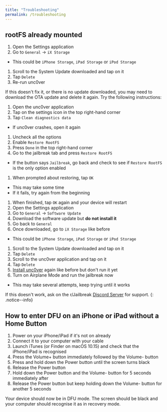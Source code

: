 ```yaml
---
title: "Troubleshooting"
permalink: /troubleshooting
---
```


## <a name="rootfs_u0" />rootFS already mounted

1. Open the Settings application
1. Go to `General` -> `iX Storage`
  - This could be `iPhone Storage`, `iPad Storage` or `iPod Storage`
1. Scroll to the System Update downloaded and tap on it
1. Tap `Delete`
1. Re-run unc0ver

If this doesn't fix it, or there is no update downloaded, you may need to download the OTA update and delete it again. Try the following instructions:

1. Open the unc0ver application
1. Tap on the settings icon in the top right-hand corner
1. Tap `Clean diagnostics data`
  - If unc0ver crashes, open it again
1. Uncheck all the options
1. Enable `Restore RootFS`
1. Press `Done` in the top right-hand corner
1. Go to the jailbreak tab and press `Restore RootFS`
  - If the button says `Jailbreak`, go back and check to see if `Restore RootFS` is the only option enabled
1. When prompted about restoring, tap `OK`
  - This may take some time
  - If it fails, try again from the beginning
1. When finished, tap `OK` again and your device will restart
1. Open the Settings application
1. Go to `General` -> `Software Update`
1. Download the software update but **do not install it**
1. Go back to `General`
1. Once downloaded, go to `iX Storage` like before
  - This could be `iPhone Storage`, `iPad Storage` or `iPod Storage`
1. Scroll to the System Update downloaded and tap on it
1. Tap `Delete`
1. Scroll to the unc0ver application and tap on it
1. Tap `Delete`
1. [Install unc0ver](installing-unc0ver) again like before but don't run it yet
1. Turn on Airplane Mode and run the jailbreak now
  - This may take several attempts, keep trying until it works

If this doesn't work, ask on the r/Jailbreak [Discord Server](https://discord.gg/jb) for support.
{: .notice--info}

## <a name="iphonex_dfu" />How to enter DFU on an iPhone or iPad without a Home Button

1. Power on your iPhone/iPad if it's not on already
1. Connect it to your computer with your cable
1. Launch iTunes (or Finder on macOS 10.15) and check that the iPhone/iPad is recognised
1. Press the Volume+ button immediately followed by the Volume- button
1. Press and hold down the Power button until the screen turns black
1. Release the Power button
1. Hold down the Power button and the Volume- button for 5 seconds immediately after
1. Release the Power button but keep holding down the Volume- button for another 5 seconds

Your device should now be in DFU mode. The screen should be black and your computer should recognise it as in recovery mode.
